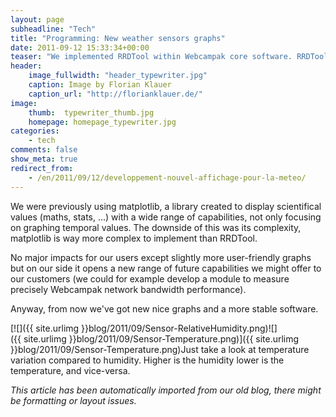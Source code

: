 ```yaml
---
layout: page
subheadline: "Tech"
title: "Programming: New weather sensors graphs"
date: 2011-09-12 15:33:34+00:00
teaser: "We implemented RRDTool within Webcampak core software. RRDTool is well-known network (not only) graphing tool used by large network monitoring software (Nagios/Centreon being one of them)."
header:
    image_fullwidth: "header_typewriter.jpg"
    caption: Image by Florian Klauer
    caption_url: "http://florianklauer.de/"
image:
    thumb:  typewriter_thumb.jpg
    homepage: homepage_typewriter.jpg
categories:
    - tech
comments: false
show_meta: true
redirect_from:
    - /en/2011/09/12/developpement-nouvel-affichage-pour-la-meteo/
---
```

We were previously using matplotlib, a library created to display scientifical values (maths, stats, ...) with a wide range of capabilities, not only focusing on graphing temporal values. The downside of this was its complexity, matplotlib is way more complex to implement than RRDTool.

No major impacts for our users except slightly more user-friendly graphs but on our side it opens a new range of future capabilities we might offer to our customers (we could for example develop a module to measure precisely Webcampak network bandwidth performance).

Anyway, from now we've got new nice graphs and a more stable software.

[![]({{ site.urlimg }}blog/2011/09/Sensor-RelativeHumidity.png)![]({{ site.urlimg }}blog/2011/09/Sensor-Temperature.png)]({{ site.urlimg }}blog/2011/09/Sensor-Temperature.png)Just take a look at temperature variation compared to humidity. Higher is the humidity lower is the temperature, and vice-versa.

_This article has been automatically imported from our old blog, there might be formatting or layout issues._
